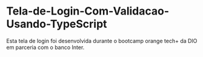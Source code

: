 # Tela-de-Login-Com-Validacao-Usando-TypeScript
Esta tela de login foi desenvolvida durante o bootcamp orange tech+ da DIO em parceria com o banco Inter.
